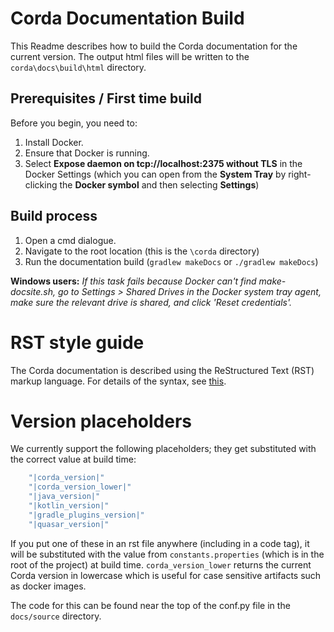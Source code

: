 # Corda Documentation Build

This Readme describes how to build the Corda documentation for the current version. The output html files will be written to the `corda\docs\build\html` directory.

## Prerequisites / First time build

Before you begin, you need to: 
1. Install Docker. 
1. Ensure that Docker is running. 
1. Select **Expose daemon on tcp://localhost:2375 without TLS** in the Docker Settings (which you can open from the **System Tray** by right-clicking the **Docker symbol** and then selecting **Settings**)

## Build process
1. Open a cmd dialogue. 
1. Navigate to the root location (this is the `\corda` directory)
1. Run the documentation build (`gradlew makeDocs` or `./gradlew makeDocs`)

**Windows users:** *If this task fails because Docker can't find make-docsite.sh, go to Settings > Shared Drives in the Docker system tray
agent, make sure the relevant drive is shared, and click 'Reset credentials'.*

# RST style guide

The Corda documentation is described using the ReStructured Text (RST) markup language. For details of the syntax, see [this](http://www.sphinx-doc.org/en/master/usage/restructuredtext/basics.html).  

# Version placeholders

We currently support the following placeholders; they get substituted with the correct value at build time:

```groovy
    "|corda_version|" 
    "|corda_version_lower|" 
    "|java_version|" 
    "|kotlin_version|" 
    "|gradle_plugins_version|" 
    "|quasar_version|"
```

If you put one of these in an rst file anywhere (including in a code tag), it will be substituted with the value from `constants.properties` 
(which is in the root of the project) at build time. `corda_version_lower` returns the current Corda version in lowercase which is useful
for case sensitive artifacts such as docker images.

The code for this can be found near the top of the conf.py file in the `docs/source` directory.
